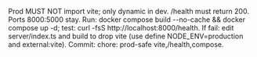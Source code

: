 Prod MUST NOT import vite; only dynamic in dev. /health must return 200. Ports 8000:5000 stay. Run: docker compose build --no-cache && docker compose up -d; test: curl -fsS http://localhost:8000/health. If fail: edit server/index.ts and build to drop vite (use define NODE_ENV=production and external:vite). Commit: chore: prod-safe vite,/health,compose.
